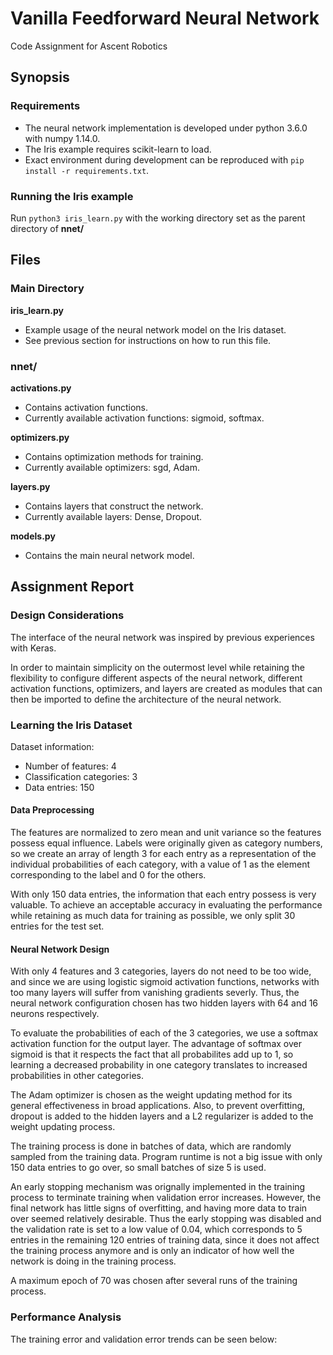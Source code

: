 # Vanilla Feedforward Neural Network

Code Assignment for Ascent Robotics

## Synopsis

### Requirements
- The neural network implementation is developed under python 3.6.0 with numpy 1.14.0.
- The Iris example requires scikit-learn to load.
- Exact environment during development can be reproduced with `pip install -r requirements.txt`.

### Running the Iris example
Run `python3 iris_learn.py` with the working directory set as the parent directory of **nnet/**

## Files

### Main Directory
**iris_learn.py**
- Example usage of the neural network model on the Iris dataset.
- See previous section for instructions on how to run this file.

### nnet/
**activations.py**
- Contains activation functions.
- Currently available activation functions: sigmoid, softmax.

**optimizers.py**
- Contains optimization methods for training.
- Currently available optimizers: sgd, Adam.

**layers.py**
- Contains layers that construct the network.
- Currently available layers: Dense, Dropout.

**models.py**
- Contains the main neural network model.

## Assignment Report

### Design Considerations
The interface of the neural network was inspired by previous experiences with Keras. 

In order to maintain simplicity on the outermost level while retaining the flexibility to configure different aspects of the neural network, different activation functions, optimizers, and layers are created as modules that can then be imported to define the architecture of the neural network.

### Learning the Iris Dataset
Dataset information:
- Number of features: 4
- Classification categories: 3
- Data entries: 150

#### Data Preprocessing
The features are normalized to zero mean and unit variance so the features possess equal influence. Labels were originally given as category numbers, so we create an array of length 3 for each entry as a representation of the individual probabilities of each category, with a value of 1 as the element corresponding to the label and 0 for the others.

With only 150 data entries, the information that each entry possess is very valuable. To achieve an acceptable accuracy in evaluating the performance while retaining as much data for training as possible, we only split 30 entries for the test set. 

#### Neural Network Design
With only 4 features and 3 categories, layers do not need to be too wide, and since we are using logistic sigmoid activation functions, networks with too many layers will suffer from vanishing gradients severly. Thus, the neural network configuration chosen has two hidden layers with 64 and 16 neurons respectively. 

To evaluate the probabilities of each of the 3 categories, we use a softmax activation function for the output layer. The advantage of softmax over sigmoid is that it respects the fact that all probabilites add up to 1, so learning a decreased probability in one category translates to increased probabilities in other categories.

The Adam optimizer is chosen as the weight updating method for its general effectiveness in broad applications. Also, to prevent overfitting, dropout is added to the hidden layers and a L2 regularizer is added to the weight updating process.

The training process is done in batches of data, which are randomly sampled from the training data. Program runtime is not a big issue with only 150 data entries to go over, so small batches of size 5 is used.

An early stopping mechanism was orignally implemented in the training process to terminate training when validation error increases. However, the final network has little signs of overfitting, and having more data to train over seemed relatively desirable. Thus the early stopping was disabled and the validation rate is set to a low value of 0.04, which corresponds to 5 entries in the remaining 120 entries of training data, since it does not affect the training process anymore and is only an indicator of how well the network is doing in the training process. 

A maximum epoch of 70 was chosen after several runs of the training process.

### Performance Analysis
The training error and validation error trends can be seen below:


